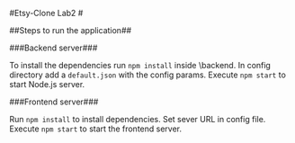 #Etsy-Clone Lab2 #

##Steps to run the application##

###Backend server###

To install the dependencies run `npm install` inside \backend.
In config directory add a `default.json` with the config params.
Execute `npm start` to start Node.js server.

###Frontend server###

Run `npm install` to install dependencies.
Set sever URL in config file.
Execute `npm start` to start the frontend server.
